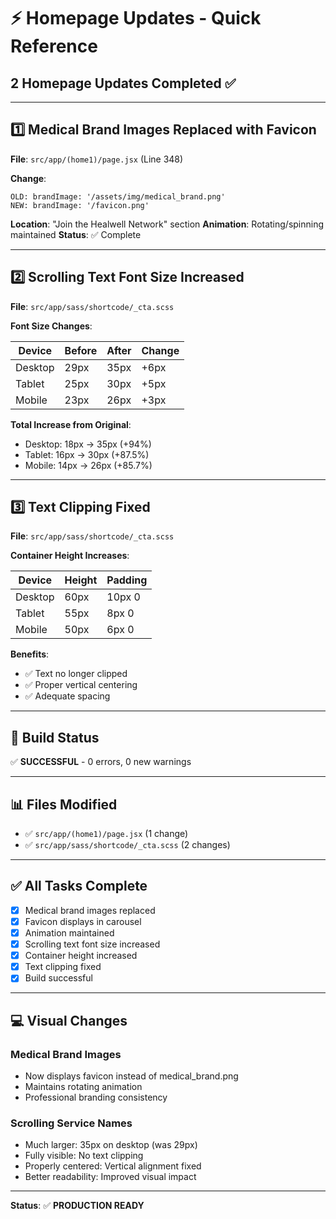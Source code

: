 # ⚡ Homepage Updates - Quick Reference

## 2 Homepage Updates Completed ✅

---

## 1️⃣ Medical Brand Images Replaced with Favicon

**File**: `src/app/(home1)/page.jsx` (Line 348)

**Change**:
```
OLD: brandImage: '/assets/img/medical_brand.png'
NEW: brandImage: '/favicon.png'
```

**Location**: "Join the Healwell Network" section
**Animation**: Rotating/spinning maintained
**Status**: ✅ Complete

---

## 2️⃣ Scrolling Text Font Size Increased

**File**: `src/app/sass/shortcode/_cta.scss`

**Font Size Changes**:

| Device | Before | After | Change |
|--------|--------|-------|--------|
| Desktop | 29px | 35px | +6px |
| Tablet | 25px | 30px | +5px |
| Mobile | 23px | 26px | +3px |

**Total Increase from Original**:
- Desktop: 18px → 35px (+94%)
- Tablet: 16px → 30px (+87.5%)
- Mobile: 14px → 26px (+85.7%)

---

## 3️⃣ Text Clipping Fixed

**File**: `src/app/sass/shortcode/_cta.scss`

**Container Height Increases**:

| Device | Height | Padding |
|--------|--------|---------|
| Desktop | 60px | 10px 0 |
| Tablet | 55px | 8px 0 |
| Mobile | 50px | 6px 0 |

**Benefits**:
- ✅ Text no longer clipped
- ✅ Proper vertical centering
- ✅ Adequate spacing

---

## 🚀 Build Status
✅ **SUCCESSFUL** - 0 errors, 0 new warnings

---

## 📊 Files Modified
- ✅ `src/app/(home1)/page.jsx` (1 change)
- ✅ `src/app/sass/shortcode/_cta.scss` (2 changes)

---

## ✅ All Tasks Complete
- [x] Medical brand images replaced
- [x] Favicon displays in carousel
- [x] Animation maintained
- [x] Scrolling text font size increased
- [x] Container height increased
- [x] Text clipping fixed
- [x] Build successful

---

## 💻 Visual Changes

### Medical Brand Images
- Now displays favicon instead of medical_brand.png
- Maintains rotating animation
- Professional branding consistency

### Scrolling Service Names
- Much larger: 35px on desktop (was 29px)
- Fully visible: No text clipping
- Properly centered: Vertical alignment fixed
- Better readability: Improved visual impact

---

**Status**: ✅ **PRODUCTION READY**


